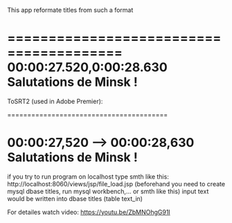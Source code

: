 This app reformate titles from such a format

========================================
00:00:27.520,0:00:28.630		Salutations de Minsk !
========================================

ToSRT2 (used in Adobe Premier):

========================================

00:00:27,520 --> 00:00:28,630 Salutations de Minsk !
========================================

if you try to run program on localhost type smth like this: http://localhost:8060/views/jsp/file_load.jsp
(beforehand you need to create mysql dbase titles, run mysql workbench,... or smth like this)
input text would be written into dbase titles (table text_in)

For detailes watch video:
https://youtu.be/ZbMNOhgG91I
